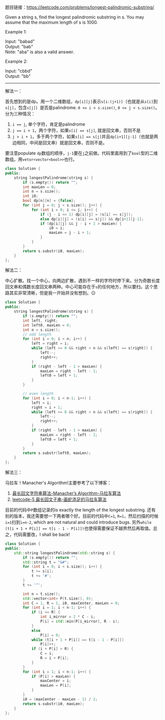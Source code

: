 题目链接：https://leetcode.com/problems/longest-palindromic-substring/

Given a string s, find the longest palindromic substring in s. You may assume that the maximum length of s is 1000.

Example 1:

Input: "babad"\
Output: "bab"\
Note: "aba" is also a valid answer.

Example 2:

Input: "cbbd"\
Output: "bb"

---
解法一：

首先想到的是dp。用一个二维数组，`dp[i][j]`表示`s[i:(j+1)]`（也就是从`s[i]`到`s[j]`，包含`s[j]`）是否是palindrome. `0 <= i < s.size()`, `0 <= j < s.size()`。分为三种情况：
1. `i == j`, 单个字符，肯定是palindrome
2. `j == i + 1`，两个字符，如果`s[i] == s[j]`, 就是回文串，否则不是
3. `j > i + 1`，多于两个字符，如果`s[i] == s[j]`并且`dp[i+1][j-1]`（也就是两边相同，中间是回文串）就是回文串，否则不是。

要注意populate `dp`数组的顺序，`j-1`要在`j`之前做。代码里面用到了`bool`型的二维数组。用`vetor<vector<bool>>`也行。
```cpp
class Solution {
public:
    string longestPalindrome(string s) {
        if (s.empty()) return "";
        int maxLen = 0;
        int n = s.size();
        int i0;
        bool dp[n][n] = {false};
        for (int j = 0; j < s.size(); j++) {
            for (int i = 0; i <= j; i++) {
                if (j - i <= 1) dp[i][j] = (s[i] == s[j]);
                else dp[i][j] = (s[i] == s[j]) && dp[i+1][j-1];
                if (dp[i][j] && j - i + 1 > maxLen) {
                    i0 = i;
                    maxLen = j - i + 1;
                }
            }
        }
        return s.substr(i0, maxLen);
    }
};
```
解法二：

中心扩散。找一个中心，向两边扩散，遇到不一样的字符时停下来。分为奇数长度回文串和偶数长度回文串两种。中心可能存在于`s`的任何地方，所以要扫。这个思路其实非常清晰，但是我一开始并没有想到。:neutral_face:
```cpp
class Solution {
public:
    string longestPalindrome(string s) {
        if (s.empty()) return "";
        int left, right;
        int left0, maxLen = 0;
        int n = s.size();
        // odd length
        for (int i = 0; i < n; i++) {
            left = right = i;
            while (left >= 0 && right < n && s[left] == s[right]) {
                left--; 
                right++;
            }
            if (right - left - 1 > maxLen) {
                maxLen = right - left - 1;
                left0 = left + 1;
            }    
        }

        // even length
        for (int i = 0; i < n-1; i++) {
            left = i;
            right = i + 1;
            while (left >= 0 && right < n && s[left] == s[right]) {
                left--;
                right++;
            }
            if (right - left - 1 > maxLen) {
                maxLen = right - left - 1;
                left0 = left + 1;
            }
        }
        return s.substr(left0, maxLen);    
    }
};
```

解法三：

马拉车！Manacher's Algorithm!主要参考了以下博客：
1. [最长回文字符串算法-Manacher’s Algorithm-马拉车算法](https://blog.csdn.net/liuwei0604/article/details/50414542)
2. [leetcode-5 最长回文子串-画蛇添足的马拉车算法](https://my.oschina.net/pingpangkuangmo/blog/3045160)

目前的代码中`P`数组记录的is exactly the length of the longest substring. 还有别的版本，我还需要想一下两者哪个好。目前的代码中`C=1`, `R=1`，然后扫描的时候`i=1`扫到`i=n-2`, which are not natural and could introduce bugs. 另外`while (t[i + 1 + P[i]] == t[i - 1 - P[i]])`也使得需要保证不越界然后再取值。总之，代码需要改，I shall be back!

```cpp
class Solution {
public:
    std::string longestPalindrome(std::string s) {
        if (s.empty()) return "";
        std::string t = "&#";
        for (int i = 0; i < s.size(); i++) {
            t += s[i];
            t += '#';
        }
        t += '^';

        int n = t.size();
        std::vector<int> P(t.size(), 0);
        int C = 1, R = 1, i0, maxCenter, maxLen = 0;
        for (int i = 1; i < n-1; i++) {
            if (i <= R) {
                int i_mirror = 2 * C - i;
                P[i] = std::min(P[i_mirror], R - i);
            }
            else 
                P[i] = 0;
            while (t[i + 1 + P[i]] == t[i - 1 - P[i]])
                P[i]++;
            if (i + P[i] > R) {
                C = i;
                R = i + P[i];
            }
        }
        for (int i = 1; i < n-1; i++) {
            if (P[i] > maxLen) {
                maxCenter = i;
                maxLen = P[i];
            }
        }
        i0 = (maxCenter - maxLen - 1) / 2;
        return s.substr(i0, maxLen);
    }
};
```